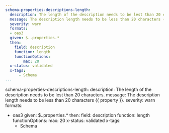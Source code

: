 ```yaml
---
schema-properties-descriptions-length:
  description: The length of the description needs to be lest than 20 characters.
  message: The description length needs to be less than 20 characters {{ property }}.
  severity: warn
  formats:
  - oas3
  given: $..properties.*
  then:
    field: description
    function: length
    functionOptions: 
        max: 20
  x-status: validated
  x-tags:
      - Schema         
...
```

schema-properties-descriptions-length:
  description: The length of the description needs to be lest than 20 characters.
  message: The description length needs to be less than 20 characters {{ property }}.
  severity: warn
  formats:
  - oas3
  given: $..properties.*
  then:
    field: description
    function: length
    functionOptions: 
        max: 20
  x-status: validated
  x-tags:
      - Schema 